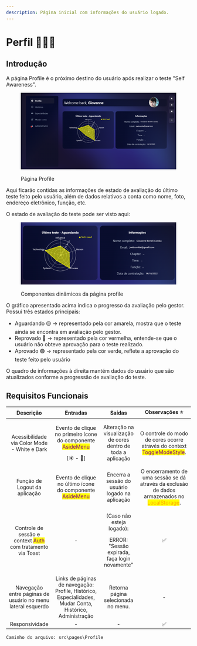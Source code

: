 ```yaml
---
description: Página inicial com informações do usuário logado.
---
```


# Perfil 🙎🏽‍♂️

## Introdução

A página Profile é o próximo destino do usuário após realizar o teste "Self Awareness".

<figure><img src="../.gitbook/assets/image (1) (3).png" alt=""><figcaption><p>Página Profile</p></figcaption></figure>

Aqui ficarão contidas as informações de estado de avaliação do último teste feito pelo usuário, além de dados relativos a conta como nome, foto, endereço eletrônico, função, etc.

O estado de avaliação do teste pode ser visto aqui:

<figure><img src="../.gitbook/assets/image (1) (2).png" alt=""><figcaption><p>Componentes dinâmicos da página profile</p></figcaption></figure>

O gráfico apresentado acima indica o progresso da avaliação pelo gestor. Possui três estados principais:

* Aguardando 🟡 -> representado pela cor amarela, mostra que o teste ainda se encontra em avaliação pelo gestor.
* Reprovado 🔴 -> representado pela cor vermelha, entende-se que o usuário não obteve aprovação para o teste realizado.
* Aprovado 🟢 -> representado pela cor verde, reflete a aprovação do teste feito pelo usuário

O quadro de informações à direita mantém dados do usuário que são atualizados conforme a progressão de avaliação do teste.

## Requisitos Funcionais

|                                           Descrição                                           |                                                       Entradas                                                      |                                         Saídas                                         |                                                          Observações ⭐                                                          |
| :-------------------------------------------------------------------------------------------: | :-----------------------------------------------------------------------------------------------------------------: | :------------------------------------------------------------------------------------: | :-----------------------------------------------------------------------------------------------------------------------------: |
|                          Acessibilidade via Color Mode - White e Dark                         | <p>Evento de clique no primeiro ícone do componente <mark style="color:purple;">AsideMenu</mark></p><p>[☀ - 🌙]</p> |              Alteração na visualização de cores dentro de toda a aplicação             |            O controle do modo de cores ocorre através do context <mark style="color:purple;">ToggleModeStyle</mark>.            |
|                                 Função de Logout da aplicação                                 |             Evento de clique no último ícone do componente <mark style="color:purple;">AsideMenu</mark>             |                     Encerra a sessão do usuário logado na aplicação                    | O encerramento de uma sessão se dá através da exclusão de dados armazenados no <mark style="color:orange;">LocalStorage</mark>. |
| Controle de sessão e context <mark style="color:purple;">Auth</mark> com tratamento via Toast |                                                          -                                                          | <p>(Caso não esteja logado): </p><p>ERROR: "Sessão expirada, faça login novamente"</p> |                                                                ✅                                                                |
|                  Navegação entre páginas de usuário no menu lateral esquerdo                  |       Links de páginas de navegação: Profile, Histórico, Especialidades, Mudar Conta, Histórico, Administração      |                           Retorna página selecionada no menu.                          |                                                                -                                                                |
|                                        Responsividade                                         |                                                          -                                                          |                                            -                                           |                                                                ✅                                                                |

```
Caminho do arquivo: src\pages\Profile
```
